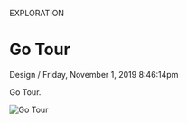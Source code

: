 <p class="type">EXPLORATION</p>

# Go Tour

<p class="meta">Design  /  Friday, November 1, 2019 8:46:14pm</p>

Go Tour.

![Go Tour](https://farooq-agent.web.app/assets/images/works/large/go-tour.jpg)
